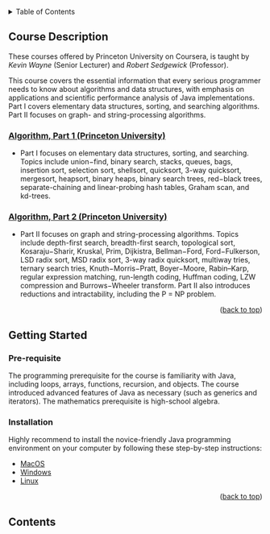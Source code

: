 <a id="readme-top"></a>
<!-- TABLE OF CONTENTS -->
<details>
    <summary>Table of Contents</summary>
    <ol>
        <li>
            <a href="#course-description">Course Description</a>
            <ul>
                <li><a href="#course-algo-1">Algorithm, Part 1 (Princeton University)</a></li>
                <li><a href="#course-algo-2">Algorithm, Part 2 (Princeton University)</a></li>
            </ul>
        </li>
        <li>
            <a href="#getting-started">Getting Started</a>
            <ul>
                <li><a href="#pre-requisite">Pre-requisite</a></li>
                <li><a href="#installation">Installation</a></li>
            </ul>
        </li>
        <li>
            <a href="#contents">Contents</a>
        </li>
    </ol>
</details>


<!-- ABOUT THE PROJECT -->
## Course Description
These courses offered by Princeton University on Coursera, is taught by _Kevin Wayne_ (Senior Lecturer) and _Robert Sedgewick_ (Professor).

This course covers the essential information that every serious programmer needs to know about algorithms and data structures, with emphasis on applications and scientific performance analysis of Java implementations. Part I covers elementary data structures, sorting, and searching algorithms. Part II focuses on graph- and string-processing algorithms.


### [Algorithm, Part 1 (Princeton University)][algo-part-1]

* Part I focuses on elementary data structures, sorting, and searching. Topics include union−find, binary search, stacks, queues, bags, insertion sort, selection sort, shellsort, quicksort, 3-way quicksort, mergesort, heapsort, binary heaps, binary search trees, red−black trees, separate-chaining and linear-probing hash tables, Graham scan, and kd-trees. 

### [Algorithm, Part 2 (Princeton University)][algo-part-2]

* Part II focuses on graph and string-processing algorithms. Topics include depth-first search, breadth-first search, topological sort, Kosaraju−Sharir, Kruskal, Prim, Dijkistra, Bellman−Ford, Ford−Fulkerson, LSD radix sort, MSD radix sort, 3-way radix quicksort, multiway tries, ternary search tries, Knuth−Morris−Pratt, Boyer−Moore, Rabin–Karp, regular expression matching, run-length coding, Huffman coding, LZW compression and Burrows−Wheeler transform. Part II also introduces reductions and intractability, including the P = NP problem. 


<p align="right">(<a href="#readme-top">back to top</a>)</p>


<!-- GETTING STARTED -->
## Getting Started
### Pre-requisite

The programming prerequisite for the course is familiarity with Java, including loops, arrays, functions, recursion, and objects. The course introduced advanced features of Java as necessary (such as generics and iterators). The mathematics prerequisite is high-school algebra.

### Installation

Highly recommend to install the novice-friendly Java programming environment on your computer by following these step-by-step instructions:

* [MacOS][MacOS-install]
* [Windows][Windows-install]
* [Linux][Linux-install] 

<p align="right">(<a href="#readme-top">back to top</a>)</p>

<!-- CONTENTS -->
## Contents

<!-- MARKDOWN LINKS & IMAGES -->
[algo-part-1]: https://www.coursera.org/learn/algorithms-part1
[algo-part-2]: https://www.coursera.org/learn/algorithms-part2
[MacOS-install]: https://lift.cs.princeton.edu/java/mac/
[Windows-install]: https://lift.cs.princeton.edu/java/windows/
[Linux-install]: https://lift.cs.princeton.edu/java/linux/
